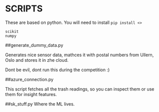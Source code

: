 SCRIPTS
=======

These are based on python. You will need to install `pip install <>`

```
scikit
numpy
```

##generate_dummy_data.py

Generates nice sensor data, mathces it with postal numbers from Ullern, Oslo and stores it in zhe cloud.

Dont be evil, dont run this during the competition :)

##azure_connection.py

This script fetches all the trash readings, so you can inspect them or use them for insight features.

##sk_stuff.py
Where the ML lives.